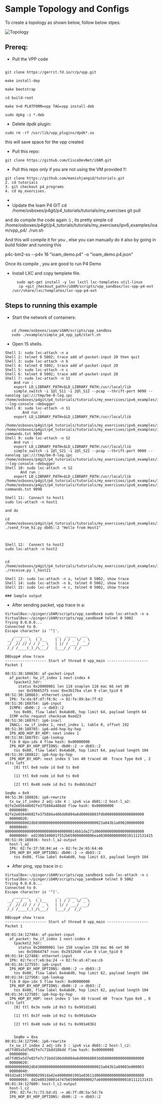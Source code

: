 # Sample Topology and Configs

To create a topology as shown below, follow below stpes:


![Topology](./p4_vpp_topology.png?raw=true "Topology")
## Prereq:
* Pull the VPP code
```

git clone https://gerrit.fd.io/r/p/vpp.git
 
make install-dep
 
make bootstrap
 
cd build-root
 
make V=0 PLATFORM=vpp TAG=vpp install-deb
 
sudo dpkg -i *.deb
```
* Delete dpdk plugin:

```
sudo rm -rf /usr/lib/vpp_plugins/dpdk*.so
```
this will save space for the vpp created

* Pull this repo:
``` 
git clone https://github.com/CiscoDevNet/iOAM.git
```
* Pull this repo only if you are not using the VM provided !!:
``` 
git clone https://github.com/manishjangid/tutorials.git
2. cd tutorials
3. git checkout p4_programs
4. cd my_exercises.

```

* 
* Update the Ioam P4 GIT
cd /home/osboxes/p4git/p4_tutorials/tutorials/my_exercises
git pull

and do compile the code again :) , its pretty simple 
cd /home/osboxes/p4git/p4_tutorials/tutorials/my_exercises/ipv6_examples/ioam/vpp_p4/
./run.sh 


And this will compile it for you , else you can manually do it also by going in build folder and running this 

p4c-bm2-ss --p4v 16 "ioam_demo.p4" -o "ioam_demo.p4.json"



Once its compile , you are good to run P4 Demo 



* Install LXC and copy templete file.

		sudo apt-get install -y lxc lxctl lxc-templates util-linux
		 cp <git_checkout_path>/iOAM/scripts/vpp_sandbox/lxc-vpp-p4-ext /usr/share/lxc/templates/lxc-vpp-p4-ext


 
## Steps to running this example


* Start the network of containers:
```

   cd /home/osboxes/ioam/iOAM/scripts/vpp_sandbox
   sudo ./example/simple_p4_vpp_ip6/start.sh 
```

* Open 15 shells. 
```
Shell 1: sudo lxc-attach -n a
Shell 2: telnet 0 5002; trace add af-packet-input 20 then quit
Shell 3: sudo lxc-attach -n b
Shell 4: telnet 0 5002; trace add af-packet-input 20
Shell 5: sudo lxc-attach -n c
Shell 6: telnet 0 5002; trace add af-packet-input 20
Shell 7: sudo lxc-attach -n S1
	And run : 
	export LD_LIBRARY_PATH=$LD_LIBRARY_PATH:/usr/local/lib
	simple_switch -i 1@l_S11 -i 2@l_S12 --pcap --thrift-port 9090 --nanolog ipc:///tmp/bm-0-log.ipc /home/osboxes/p4git/p4_tutorials/tutorials/my_exercises/ipv6_examples/ioam/vpp_p4/build/ioam_demo.p4.json --log-console –debugger
Shell 8: sudo lxc-attach -n S1
        And run :
	export LD_LIBRARY_PATH=$LD_LIBRARY_PATH:/usr/local/lib
        /home/osboxes/p4git/p4_tutorials/tutorials/my_exercises/ipv6_examples/ioam/vpp_p4/configure_switch_entries.py /home/osboxes/p4git/p4_tutorials/tutorials/my_exercises/ipv6_examples/ioam/vpp_p4/s1-commands.txt 9090
Shell 9: sudo lxc-attach -n S2
	And run : 
	export LD_LIBRARY_PATH=$LD_LIBRARY_PATH:/usr/local/lib
	simple_switch -i 1@l_S21 -i 2@l_S22 --pcap --thrift-port 9090 --nanolog ipc:///tmp/bm-0-log.ipc /home/osboxes/p4git/p4_tutorials/tutorials/my_exercises/ipv6_examples/ioam/vpp_p4/build/ioam_demo.p4.json --log-console –debugger
Shell 10: sudo lxc-attach -n S2
       And run :
	export LD_LIBRARY_PATH=$LD_LIBRARY_PATH:/usr/local/lib
/home/osboxes/p4git/p4_tutorials/tutorials/my_exercises/ipv6_examples/ioam/vpp_p4/configure_switch_entries.py /home/osboxes/p4git/p4_tutorials/tutorials/my_exercises/ipv6_examples/ioam/vpp_p4/s2-commands.txt 9090

Shell 11:  Connect to host1 
sudo lxc-attach -n host1

and do 

cd /home/osboxes/p4git/p4_tutorials/tutorials/my_exercises/ipv6_examples/ioam/vpp_p4 
./send_from_h1.py db05::2 "Hello from Host1"



Shell 12:  Connect to host2 
sudo lxc-attach -n host2


cd /home/osboxes/p4git/p4_tutorials/tutorials/my_exercises/ipv6_examples/ioam/vpp_p4 
./receive.py l_host21

Shell 13: sudo lxc-attach -n a, telnet 0 5002, show trace
Shell 14: sudo lxc-attach -n b, telnet 0 5002, show trace
Shell 15: sudo lxc-attach -n c, telnet 0 5002, show trace

### Sample output
```

* After sending packet, vpp trace in a:

```
VirtualBox:~/pinger/iOAM/scripts/vpp_sandbox$ sudo lxc-attach -n a
VirtualBox:~/pinger/iOAM/scripts/vpp_sandbox# telnet 0 5002
Trying 0.0.0.0...
Connected to 0.
Escape character is '^]'.
    _______    _        _   _____  ___ 
 __/ __/ _ \  (_)__    | | / / _ \/ _ \
 _/ _// // / / / _ \   | |/ / ___/ ___/
 /_/ /____(_)_/\___/   |___/_/  /_/    

DBGvpp# show trace
------------------- Start of thread 0 vpp_main -------------------
Packet 1

00:51:30:188630: af-packet-input
  af_packet: hw_if_index 1 next-index 4
    tpacket2_hdr:
      status 0x20000001 len 118 snaplen 118 mac 66 net 80
      sec 0x59b652f5 nsec 0xe3b17ba vlan 0 vlan_tpid 0
00:51:30:188663: ethernet-input
  IP6: 7a:da:8f:d7:f6:9c -> 02:fe:89:ba:7f:62
00:51:30:188754: ip6-input
  ICMP6: db00::2 -> db03::2
    tos 0x00, flow label 0x4a6d0, hop limit 64, payload length 64
  ICMP echo_request checksum 0xed23
00:51:30:188767: ip6-inacl
  INACL: sw_if_index 1, next_index 1, table 0, offset 192
00:51:30:188785: ip6-add-hop-by-hop
  IP6_ADD_HOP_BY_HOP: next index 1
00:51:30:188793: ip6-lookup
  fib 0 dpo-idx 4 flow hash: 0x00000000
  IP6_HOP_BY_HOP_OPTIONS: db00::2 -> db03::2
    tos 0x00, flow label 0x4a6d0, hop limit 64, payload length 104
00:51:30:188812: ip6-hop-by-hop
  IP6_HOP_BY_HOP: next index 5 len 40 traced 40  Trace Type 0x9 , 2 elts left
    [0] ttl 0x0 node id 0x0 ts 0x0 

    [1] ttl 0x0 node id 0x0 ts 0x0 

    [2] ttl 0x40 node id 0x1 ts 0x4bb1da27 

SeqNo = 0x9
00:51:30:188826: ip6-rewrite
  tx_sw_if_index 2 adj-idx 4 : ipv6 via db01::2 host-l_a2: 02fe2e65644602fe375884a486dd flow hash: 0x00000000
  00000000: 02fe2e65644602fe375884a486dd6004a6d00068003fdb000000000000000000
  00000020: 000000000002db0300000000000000000000000000023a043b1a090200000000
  00000040: 000000000000000000000000400000014bb1da271d0600000000000900008000
  00000060: ed2300340001f552b659000000006ea4030000000000101112131415
00:51:30:188836: host-l_a2-output
  host-l_a2
  IP6: 02:fe:37:58:84:a4 -> 02:fe:2e:65:64:46
  IP6_HOP_BY_HOP_OPTIONS: db00::2 -> db03::2
    tos 0x00, flow label 0x4a6d0, hop limit 63, payload length 104
 ```

* After ping, vpp trace in c:
```
VirtualBox:~/pinger/iOAM/scripts/vpp_sandbox$ sudo lxc-attach -n c
VirtualBox:~/pinger/iOAM/scripts/vpp_sandbox# telnet 0 5002
Trying 0.0.0.0...
Connected to 0.
Escape character is '^]'.
    _______    _        _   _____  ___ 
 __/ __/ _ \  (_)__    | | / / _ \/ _ \
 _/ _// // / / / _ \   | |/ / ___/ ___/
 /_/ /____(_)_/\___/   |___/_/  /_/    

DBGvpp# show trace
------------------- Start of thread 0 vpp_main -------------------
Packet 1

00:01:34:127464: af-packet-input
  af_packet: hw_if_index 1 next-index 4
    tpacket2_hdr:
      status 0x20000001 len 158 snaplen 158 mac 66 net 80
      sec 0x59b64747 nsec 0x29326d0 vlan 0 vlan_tpid 0
00:01:34:127488: ethernet-input
  IP6: 02:fe:cf:e6:ba:24 -> 02:fe:a5:47:ea:cb
00:01:34:127555: ip6-input
  IP6_HOP_BY_HOP_OPTIONS: db00::2 -> db03::2
    tos 0x00, flow label 0x4a6d0, hop limit 62, payload length 104
00:01:34:127568: ip6-lookup
  fib 0 dpo-idx 5 flow hash: 0x00000000
  IP6_HOP_BY_HOP_OPTIONS: db00::2 -> db03::2
    tos 0x00, flow label 0x4a6d0, hop limit 62, payload length 104
00:01:34:127585: ip6-hop-by-hop
  IP6_HOP_BY_HOP: next index 5 len 40 traced 40  Trace Type 0x9 , 0 elts left
    [0] ttl 0x3e node id 0x3 ts 0x991d2a81 

    [1] ttl 0x3f node id 0x2 ts 0x991da42e 

    [2] ttl 0x40 node id 0x1 ts 0x991e0361 


    SeqNo = 0xa
00:01:34:127596: ip6-rewrite
  tx_sw_if_index 2 adj-idx 5 : ipv6 via db03::2 host-l_c2: a67fd05a5d7e02fe7c71bdd186dd flow hash: 0x00000000
  00000000: a67fd05a5d7e02fe7c71bdd186dd6004a6d00068003ddb000000000000000000
  00000020: 000000000002db0300000000000000000000000000023a043b1a09003e000003
  00000040: 991d2a813f000002991da42e40000001991e03611d0600000000000600008000
  00000060: dd2e003300014747b659000000002fa6000000000000101112131415
00:01:34:127609: host-l_c2-output
  host-l_c2
  IP6: 02:fe:7c:71:bd:d1 -> a6:7f:d0:5a:5d:7e
  IP6_HOP_BY_HOP_OPTIONS: db00::2 -> db03::2
```


